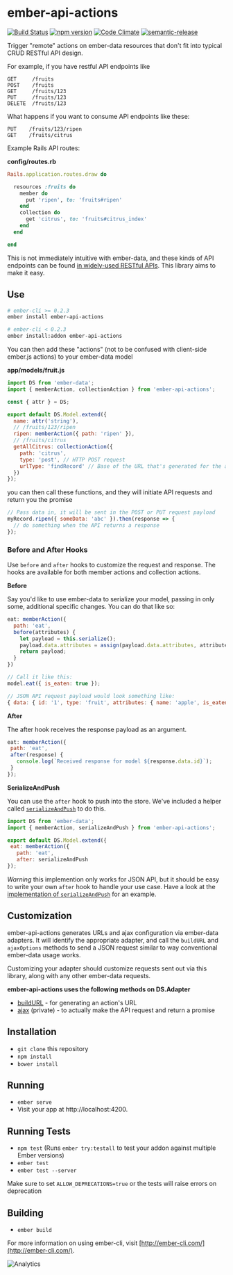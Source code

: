 # ember-api-actions

[![Build Status](https://travis-ci.org/mike-north/ember-api-actions.svg?branch=master)](https://travis-ci.org/mike-north/ember-api-actions)
[![npm version](https://badge.fury.io/js/ember-api-actions.svg)](http://badge.fury.io/js/ember-api-actions)
[![Code Climate](https://codeclimate.com/github/mike-north/ember-api-actions/badges/gpa.svg)](https://codeclimate.com/github/mike-north/ember-api-actions)
[![semantic-release](https://img.shields.io/badge/%20%20%F0%9F%93%A6%F0%9F%9A%80-semantic--release-e10079.svg)](https://github.com/semantic-release/semantic-release)

Trigger "remote" actions on ember-data resources that don't fit into typical CRUD RESTful API design.

For example, if you have restful API endpoints like

```
GET     /fruits
POST    /fruits
GET     /fruits/123
PUT     /fruits/123
DELETE  /fruits/123
```

What happens if you want to consume API endpoints like these:

```
PUT    /fruits/123/ripen
GET    /fruits/citrus
```

Example Rails API routes:

**config/routes.rb**

```rb
Rails.application.routes.draw do

  resources :fruits do
    member do
      put 'ripen', to: 'fruits#ripen'
    end
    collection do
      get 'citrus', to: 'fruits#citrus_index'
    end
  end

end
```

This is not immediately intuitive with ember-data, and these kinds of API endpoints can be found [in widely-used RESTful APIs](https://developer.github.com/v3/gists/#star-a-gist). This library aims to make it easy.

## Use

```sh
# ember-cli >= 0.2.3
ember install ember-api-actions

# ember-cli < 0.2.3
ember install:addon ember-api-actions
```

You can then add these "actions" (not to be confused with client-side ember.js actions) to your ember-data model

**app/models/fruit.js**

```js
import DS from 'ember-data';
import { memberAction, collectionAction } from 'ember-api-actions';

const { attr } = DS;

export default DS.Model.extend({
  name: attr('string'),
  // /fruits/123/ripen
  ripen: memberAction({ path: 'ripen' }),
  // /fruits/citrus
  getAllCitrus: collectionAction({
    path: 'citrus',
    type: 'post', // HTTP POST request
    urlType: 'findRecord' // Base of the URL that's generated for the action
  })
});
```

you can then call these functions, and they will initiate API requests and return you the promise

```js
// Pass data in, it will be sent in the POST or PUT request payload
myRecord.ripen({ someData: 'abc' }).then(response => {
  // do something when the API returns a response
});
```

### Before and After Hooks

Use `before` and `after` hooks to customize the request and response. The hooks are available for both member actions and collection actions.

**Before**

Say you'd like to use ember-data to serialize your model, passing in only some, additional specific changes. You can do that like so:


```js
eat: memberAction({
  path: 'eat',
  before(attributes) {
    let payload = this.serialize();
    payload.data.attributes = assign(payload.data.attributes, attributes);
    return payload;
  }
})

// Call it like this:
model.eat({ is_eaten: true });

// JSON API request payload would look something like:
{ data: { id: '1', type: 'fruit', attributes: { name: 'apple', is_eaten: true } } }
```

**After**

The after hook receives the response payload as an argument.

```js
eat: memberAction({
 path: 'eat',
 after(response) {
   console.log(`Received response for model ${response.data.id}`);
 }
});
```

**SerializeAndPush**

You can use the `after` hook to push into the store. We've included a helper called [`serializeAndPush`](https://github.com/mike-north/ember-api-actions/blob/master/addon/utils/serialize-and-push.ts) to do this.

```js
import DS from 'ember-data';
import { memberAction, serializeAndPush } from 'ember-api-actions';

export default DS.Model.extend({
 eat: memberAction({
   path: 'eat',
   after: serializeAndPush
});
```

*Warning* this implemention only works for JSON API, but it should be easy to write your own `after` hook to handle your use case. Have a look at the [implementation of `serializeAndPush`](https://github.com/mike-north/ember-api-actions/blob/master/addon/utils/serialize-and-push.ts) for an example.

## Customization

ember-api-actions generates URLs and ajax configuration via ember-data adapters. It will identify the appropriate adapter, and call the `buildURL` and `ajaxOptions` methods to send a JSON request similar to way conventional ember-data usage works.

Customizing your adapter should customize requests sent out via this library, along with any other ember-data requests.

**ember-api-actions uses the following methods on DS.Adapter**

- [buildURL](http://emberjs.com/api/data/classes/DS.RESTAdapter.html#method_buildURL) - for generating an action's URL
- [ajax](https://github.com/emberjs/data/blob/v1.13.4/packages/ember-data/lib/adapters/rest-adapter.js#L836-L859) (private) - to actually make the API request and return a promise

## Installation

- `git clone` this repository
- `npm install`
- `bower install`

## Running

- `ember serve`
- Visit your app at http://localhost:4200.

## Running Tests

- `npm test` (Runs `ember try:testall` to test your addon against multiple Ember versions)
- `ember test`
- `ember test --server`

Make sure to set `ALLOW_DEPRECATIONS=true` or the tests will raise
errors on deprecation

## Building

- `ember build`

For more information on using ember-cli, visit [http://ember-cli.com/](http://ember-cli.com/).

![Analytics](https://ga-beacon.appspot.com/UA-66610985-1/mike-north/ember-api-actions/readme)
